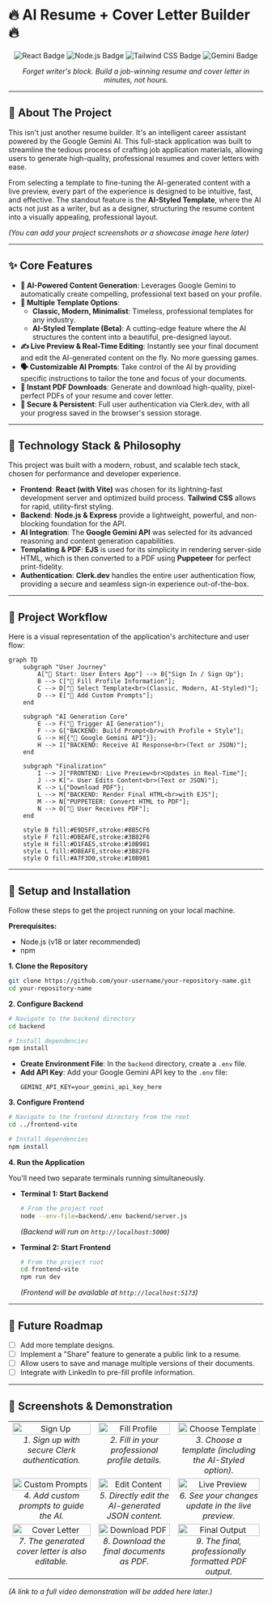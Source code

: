 # 🔥 AI Resume + Cover Letter Builder 🔥

<p align="center">
  <img src="https://img.shields.io/badge/React-20232A?style=for-the-badge&logo=react&logoColor=61DAFB" alt="React Badge"/>
  <img src="https://img.shields.io/badge/Node.js-339933?style=for-the-badge&logo=nodedotjs&logoColor=white" alt="Node.js Badge"/>
  <img src="https://img.shields.io/badge/Tailwind_CSS-38B2AC?style=for-the-badge&logo=tailwind-css&logoColor=white" alt="Tailwind CSS Badge"/>
  <img src="https://img.shields.io/badge/Google_Gemini-8E75A5?style=for-the-badge&logo=google-gemini&logoColor=white" alt="Gemini Badge"/>
</p>

<p align="center">
  <i>Forget writer's block. Build a job-winning resume and cover letter in minutes, not hours.</i>
</p>

---

## 🌟 About The Project

This isn't just another resume builder. It's an intelligent career assistant powered by the Google Gemini AI. This full-stack application was built to streamline the tedious process of crafting job application materials, allowing users to generate high-quality, professional resumes and cover letters with ease. 

From selecting a template to fine-tuning the AI-generated content with a live preview, every part of the experience is designed to be intuitive, fast, and effective. The standout feature is the **AI-Styled Template**, where the AI acts not just as a writer, but as a designer, structuring the resume content into a visually appealing, professional layout.

*(You can add your project screenshots or a showcase image here later)*

---

## ✨ Core Features

- **🧠 AI-Powered Content Generation**: Leverages Google Gemini to automatically create compelling, professional text based on your profile.
- **🎨 Multiple Template Options**:
  - **Classic, Modern, Minimalist**: Timeless, professional templates for any industry.
  - **AI-Styled Template (Beta)**: A cutting-edge feature where the AI structures the content into a beautiful, pre-designed layout.
- **✍️ Live Preview & Real-Time Editing**: Instantly see your final document and edit the AI-generated content on the fly. No more guessing games.
- **🗣️ Customizable AI Prompts**: Take control of the AI by providing specific instructions to tailor the tone and focus of your documents.
- **📄 Instant PDF Downloads**: Generate and download high-quality, pixel-perfect PDFs of your resume and cover letter.
- **🔐 Secure & Persistent**: Full user authentication via Clerk.dev, with all your progress saved in the browser's session storage.

---

## 🚀 Technology Stack & Philosophy

This project was built with a modern, robust, and scalable tech stack, chosen for performance and developer experience.

- **Frontend**: **React (with Vite)** was chosen for its lightning-fast development server and optimized build process. **Tailwind CSS** allows for rapid, utility-first styling.
- **Backend**: **Node.js & Express** provide a lightweight, powerful, and non-blocking foundation for the API.
- **AI Integration**: The **Google Gemini API** was selected for its advanced reasoning and content generation capabilities.
- **Templating & PDF**: **EJS** is used for its simplicity in rendering server-side HTML, which is then converted to a PDF using **Puppeteer** for perfect print-fidelity.
- **Authentication**: **Clerk.dev** handles the entire user authentication flow, providing a secure and seamless sign-in experience out-of-the-box.

---

## 🔄 Project Workflow

Here is a visual representation of the application's architecture and user flow:

```mermaid
graph TD
    subgraph "User Journey"
        A["👤 Start: User Enters App"] --> B{"Sign In / Sign Up"};
        B --> C["📝 Fill Profile Information"];
        C --> D["🎨 Select Template<br>(Classic, Modern, AI-Styled)"];
        D --> E["💬 Add Custom Prompts"];
    end

    subgraph "AI Generation Core"
        E --> F("🚀 Trigger AI Generation");
        F --> G["BACKEND: Build Prompt<br>with Profile + Style"];
        G --> H{{"🤖 Google Gemini API"}};
        H --> I["BACKEND: Receive AI Response<br>(Text or JSON)"];
    end

    subgraph "Finalization"
        I --> J["FRONTEND: Live Preview<br>Updates in Real-Time"];
        J --> K["✍️ User Edits Content<br>(Text or JSON)"];
        K --> L{"Download PDF"};
        L --> M["BACKEND: Render Final HTML<br>with EJS"];
        M --> N["PUPPETEER: Convert HTML to PDF"];
        N --> O["📄 User Receives PDF"];
    end

    style B fill:#E9D5FF,stroke:#8B5CF6
    style F fill:#DBEAFE,stroke:#3B82F6
    style H fill:#D1FAE5,stroke:#10B981
    style L fill:#DBEAFE,stroke:#3B82F6
    style O fill:#A7F3D0,stroke:#10B981
```

---

## 🔧 Setup and Installation

Follow these steps to get the project running on your local machine.

**Prerequisites:**
- Node.js (v18 or later recommended)
- npm

**1. Clone the Repository**
```bash
git clone https://github.com/your-username/your-repository-name.git
cd your-repository-name
```

**2. Configure Backend**
```bash
# Navigate to the backend directory
cd backend

# Install dependencies
npm install
```
- **Create Environment File**: In the `backend` directory, create a `.env` file.
- **Add API Key**: Add your Google Gemini API key to the `.env` file:
    ```
    GEMINI_API_KEY=your_gemini_api_key_here
    ```

**3. Configure Frontend**
```bash
# Navigate to the frontend directory from the root
cd ../frontend-vite

# Install dependencies
npm install
```

**4. Run the Application**

You'll need two separate terminals running simultaneously.

- **Terminal 1: Start Backend**
    ```bash
    # From the project root
    node --env-file=backend/.env backend/server.js
    ```
    *(Backend will run on `http://localhost:5000`)*

- **Terminal 2: Start Frontend**
    ```bash
    # From the project root
    cd frontend-vite
    npm run dev
    ```
    *(Frontend will be available at `http://localhost:5173`)*

---

## 🔮 Future Roadmap

- [ ] Add more template designs.
- [ ] Implement a "Share" feature to generate a public link to a resume.
- [ ] Allow users to save and manage multiple versions of their documents.
- [ ] Integrate with LinkedIn to pre-fill profile information.

---

## 📸 Screenshots & Demonstration

<table width="100%">
  <tr>
    <td align="center" valign="top">
      <img src="https://github.com/user-attachments/assets/0a016202-0987-4b47-9a60-553f31ba2d05" alt="Sign Up" width="100%">
      <br />
      <em>1. Sign up with secure Clerk authentication.</em>
    </td>
    <td align="center" valign="top">
      <img src="https://github.com/user-attachments/assets/7bb70eef-e673-486d-952e-c284995e963f" alt="Fill Profile" width="100%">
      <br />
      <em>2. Fill in your professional profile details.</em>
    </td>
    <td align="center" valign="top">
      <img src="https://github.com/user-attachments/assets/04af8397-15d5-42c7-be02-d90d131063d6" alt="Choose Template" width="100%">
      <br />
      <em>3. Choose a template (including the AI-Styled option).</em>
    </td>
  </tr>
  <tr>
    <td align="center" valign="top">
      <img src="https://github.com/user-attachments/assets/51158b2d-2c09-4267-a45e-5d830c0d2015" alt="Custom Prompts" width="100%">
      <br />
      <em>4. Add custom prompts to guide the AI.</em>
    </td>
    <td align="center" valign="top">
      <img src="https://github.com/user-attachments/assets/35f7e405-cfdf-4d74-97ad-0ebc0863575f" alt="Edit Content" width="100%">
      <br />
      <em>5. Directly edit the AI-generated JSON content.</em>
    </td>
    <td align="center" valign="top">
      <img src="https://github.com/user-attachments/assets/4cff4c1f-1884-4907-af3a-0eaee4753336" alt="Live Preview" width="100%">
      <br />
      <em>6. See your changes update in the live preview.</em>
    </td>
  </tr>
    <tr>
    <td align="center" valign="top">
      <img src="https://github.com/user-attachments/assets/547e5f9b-38d8-4c0b-9a26-a9e1c55e39a4" alt="Cover Letter" width="100%">
      <br />
      <em>7. The generated cover letter is also editable.</em>
    </td>
    <td align="center" valign="top">
      <img src="https://github.com/user-attachments/assets/b9074e03-7ab1-4498-98b8-f3c39213d9b0" alt="Download PDF" width="100%">
      <br />
      <em>8. Download the final documents as PDF.</em>
    </td>
    <td align="center" valign="top">
      <img src="https://github.com/user-attachments/assets/42d7cd6a-1225-4ea4-a054-c385a6cc0ba2" alt="Final Output" width="100%">
      <br />
      <em>9. The final, professionally formatted PDF output.</em>
    </td>
  </tr>
</table>

*(A link to a full video demonstration will be added here later.)* 